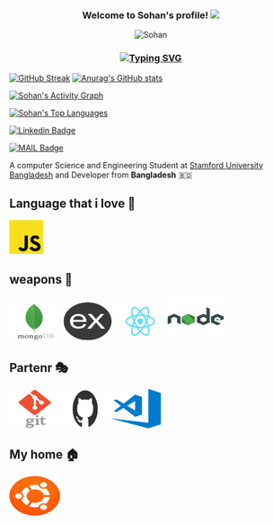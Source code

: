 <h3 align="center">
  Welcome to Sohan's profile!
  <img src="https://media.giphy.com/media/hvRJCLFzcasrR4ia7z/giphy.gif" width="28">

</h3>

<p align="center"> <img src="https://komarev.com/ghpvc/?username=sohanr" alt="Sohan" /> </p>


<h3 align="center">

[![Typing SVG](https://readme-typing-svg.herokuapp.com?lines=A+developer+form+BANGLADESH;Software+Engineer;MERN+Stack+Developer+;Javascript+Enthusiast)](https://git.io/typing-svg)

</h3>


[![GitHub Streak](https://github-readme-streak-stats.herokuapp.com?user=sohanr&theme=radical&hide_border=true)](https://git.io/streak-stats) [![Anurag's GitHub stats](https://github-readme-stats.vercel.app/api?username=sohanr&show_icons=true&theme=radical&count_private=true&include_all_commits=true)](https://github.com/anuraghazra/github-readme-stats) 


 
 <a href="https://github.com/ashutosh00710/github-readme-activity-graph"><img alt="Sohan's Activity Graph" src="https://activity-graph.herokuapp.com/graph?username=sohanr&bg_color=1F222E&color=F8D866&line=F85D7F&point=FFFFFF&hide_border=true" /></a>

<a href="https://github.com/anuraghazra/github-readme-stats"><img alt="Sohan's Top Languages" src="https://github-readme-stats.vercel.app/api/top-langs/?username=sohanr&langs_count=8&layout=compact&theme=react&hide_border=true&bg_color=1F222E&title_color=F85D7F&icon_color=F8D866" height="192px"/></a> 

[![Linkedin Badge](https://img.shields.io/badge/-MizanurRahmanSohan-blue?style=flat-square&logo=Linkedin&logoColor=white&link=https://www.linkedin.com/in/mizanurrahman/)](https://www.linkedin.com/in/mizanurrahman/) 

[![MAIL Badge](https://img.shields.io/badge/-mizan.rahman66d@gmail.com-c14438?style=flat-square&logo=Gmail&logoColor=white&link=mailto:mizan.rahman66d@gmail.com)](mailto:mizan.rahman66d@gmail.com)

A computer Science and Engineering Student at [Stamford University Bangladesh](http://www.stamforduniversity.edu.bd/) and Developer from **Bangladesh** 🇧🇩

## Language that i love :yellow_heart:

<img src="https://raw.githubusercontent.com/SohanR/SohanR/master/img/js.png" width=60> 


## weapons :gun:

<img src="https://raw.githubusercontent.com/SohanR/SohanR/master/img/mdb.png" width=90 height=70> <img src="https://raw.githubusercontent.com/SohanR/SohanR/master/img/ex.png" width=90 height=70>  <img src="https://raw.githubusercontent.com/SohanR/SohanR/master/img/react.png" width=90 height=70> <img src="https://raw.githubusercontent.com/SohanR/SohanR/master/img/nodejs.png" width=100 height=80> 

## Partenr :performing_arts:

<img src="https://raw.githubusercontent.com/SohanR/SohanR/master/img/git.png" width=90 height=70><img src="https://raw.githubusercontent.com/SohanR/SohanR/master/img/github.png" width=90 height=70><img src="https://raw.githubusercontent.com/SohanR/SohanR/master/img/vscode.png" width=90 height=70>

## My home :house:

<img src="https://raw.githubusercontent.com/SohanR/SohanR/master/img/ubuntu.png" width=90 height=70>




<!--
**SohanR/SohanR** is a ✨ _special_ ✨ repository because its `README.md` (this file) appears on your GitHub profile.

Here are some ideas to get you started:

- 🔭 I’m currently working on ...
- 🌱 I’m currently learning ...
- 👯 I’m looking to collaborate on ...
- 🤔 I’m looking for help with ...
- 💬 Ask me about ...
- 📫 How to reach me: ...
- 😄 Pronouns: ...api
- ⚡ Fun fact: ...
-->

